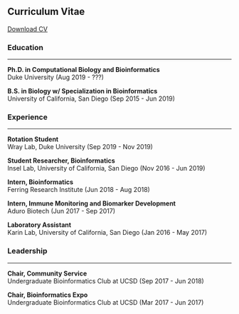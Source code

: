 ## Curriculum Vitae

[Download CV](https://kmoyung.github.io/CV_KevinMoyung.pdf)


### Education

***

**Ph.D. in Computational Biology and Bioinformatics**     
Duke University (Aug 2019 - ???)   


**B.S. in Biology w/ Specialization in Bioinformatics**     
University of California, San Diego (Sep 2015 - Jun 2019)      


### Experience

***

**Rotation Student**    
Wray Lab, Duke University (Sep 2019 - Nov 2019)    

**Student Researcher, Bioinformatics**     
Insel Lab, University of California, San Diego (Nov 2016 - Jun 2019)   

**Intern, Bioinformatics**     
Ferring Research Institute (Jun 2018 - Aug 2018)   

**Intern, Immune Monitoring and Biomarker Development**      
Aduro Biotech (Jun 2017 - Sep 2017)   

**Laboratory Assistant**     
Karin Lab, University of California, San Diego (Jan 2016 - May 2017)   


### Leadership

***

**Chair, Community Service**   
Undergraduate Bioinformatics Club at UCSD (Sep 2017 - Jun 2018)       

**Chair, Bioinformatics Expo**    
Undergraduate Bioinformatics Club at UCSD (Mar 2017 - Jun 2017)     
